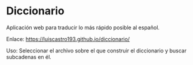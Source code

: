Diccionario
===========

Aplicación web para traducir lo más rápido posible al español.

Enlace: https://luiscastro193.github.io/diccionario/

Uso: Seleccionar el archivo sobre el que construir el diccionario y buscar subcadenas en él.
